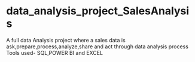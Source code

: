 # data_analysis_project_SalesAnalysis
A full data Analysis project where a sales data is ask,prepare,process,analyze,share and act through data analysis process 
Tools used- SQL,POWER BI and EXCEL

